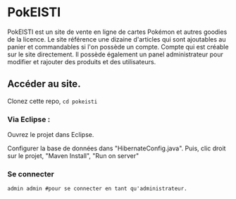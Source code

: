# PokEISTI

PokEISTI est un site de vente en ligne de cartes Pokémon et autres goodies de la licence. 
Le site référence une dizaine d'articles qui sont ajoutables au panier et commandables si l'on possède un compte. 
Compte qui est créable sur le site directement. 
Il possède également un panel administrateur pour modifier et rajouter des produits et des utilisateurs.

## Accéder au site.

Clonez cette repo,
`cd pokeisti`
### Via Eclipse :

Ouvrez le projet dans Eclipse. 

Configurer la base de données dans "HibernateConfig.java".
Puis, 
clic droit sur le projet,
"Maven Install",
"Run on server"

### Se connecter

```
admin admin #pour se connecter en tant qu'administrateur.


